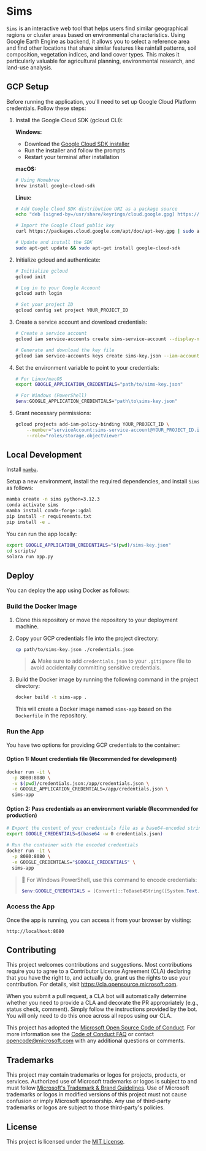 # Sims

`Sims` is an interactive web tool that helps users find similar geographical regions or cluster areas based on environmental characteristics. Using Google Earth Engine as backend, it allows you to select a reference area and find other locations that share similar features like rainfall patterns, soil composition, vegetation indices, and land cover types. This makes it particularly valuable for agricultural planning, environmental research, and land-use analysis.

## GCP Setup

Before running the application, you'll need to set up Google Cloud Platform credentials. Follow these steps:

1. Install the Google Cloud SDK (gcloud CLI):

   **Windows:**
   - Download the [Google Cloud SDK installer](https://dl.google.com/dl/cloudsdk/channels/rapid/GoogleCloudSDKInstaller.exe)
   - Run the installer and follow the prompts
   - Restart your terminal after installation

   **macOS:**
   ```bash
   # Using Homebrew
   brew install google-cloud-sdk
   ```

   **Linux:**
   ```bash
   # Add Google Cloud SDK distribution URI as a package source
   echo "deb [signed-by=/usr/share/keyrings/cloud.google.gpg] https://packages.cloud.google.com/apt cloud-sdk main" | sudo tee -a /etc/apt/sources.list.d/google-cloud-sdk.list

   # Import the Google Cloud public key
   curl https://packages.cloud.google.com/apt/doc/apt-key.gpg | sudo apt-key --keyring /usr/share/keyrings/cloud.google.gpg add -

   # Update and install the SDK
   sudo apt-get update && sudo apt-get install google-cloud-sdk
   ```

2. Initialize gcloud and authenticate:
   ```bash
   # Initialize gcloud
   gcloud init

   # Log in to your Google Account
   gcloud auth login

   # Set your project ID
   gcloud config set project YOUR_PROJECT_ID
   ```

3. Create a service account and download credentials:
   ```bash
   # Create a service account
   gcloud iam service-accounts create sims-service-account --display-name="Sims Service Account"

   # Generate and download the key file
   gcloud iam service-accounts keys create sims-key.json --iam-account=sims-service-account@YOUR_PROJECT_ID.iam.gserviceaccount.com
   ```

4. Set the environment variable to point to your credentials:
   ```bash
   # For Linux/macOS
   export GOOGLE_APPLICATION_CREDENTIALS="path/to/sims-key.json"

   # For Windows (PowerShell)
   $env:GOOGLE_APPLICATION_CREDENTIALS="path\to\sims-key.json"
   ```

5. Grant necessary permissions:
   ```bash
   gcloud projects add-iam-policy-binding YOUR_PROJECT_ID \
       --member="serviceAccount:sims-service-account@YOUR_PROJECT_ID.iam.gserviceaccount.com" \
       --role="roles/storage.objectViewer"
   ```

## Local Development

Install [`mamba`](https://github.com/conda-forge/miniforge).

Setup a new environment, install the required dependencies, and install `Sims` as follows:

```bash
mamba create -n sims python=3.12.3
conda activate sims
mamba install conda-forge::gdal
pip install -r requirements.txt
pip install -e .
```

You can run the app locally:
```bash
export GOOGLE_APPLICATION_CREDENTIALS="$(pwd)/sims-key.json"
cd scripts/
solara run app.py
```

## Deploy

You can deploy the app using Docker as follows:

### Build the Docker Image

1. Clone this repository or move the repository to your deployment machine.
2. Copy your GCP credentials file into the project directory:
   ```bash
   cp path/to/sims-key.json ./credentials.json
   ```
   
   > ⚠️ Make sure to add `credentials.json` to your `.gitignore` file to avoid accidentally committing sensitive credentials.

3. Build the Docker image by running the following command in the project directory:
   ```bash
   docker build -t sims-app .
   ```

   This will create a Docker image named `sims-app` based on the `Dockerfile` in the repository.

### Run the App

You have two options for providing GCP credentials to the container:

#### Option 1: Mount credentials file (Recommended for development)
```bash
docker run -it \
  -p 8080:8080 \
  -v $(pwd)/credentials.json:/app/credentials.json \
  -e GOOGLE_APPLICATION_CREDENTIALS=/app/credentials.json \
  sims-app
```

#### Option 2: Pass credentials as an environment variable (Recommended for production)
```bash
# Export the content of your credentials file as a base64-encoded string
export GOOGLE_CREDENTIALS=$(base64 -w 0 credentials.json)

# Run the container with the encoded credentials
docker run -it \
  -p 8080:8080 \
  -e GOOGLE_CREDENTIALS="$GOOGLE_CREDENTIALS" \
  sims-app
```

> 📝 For Windows PowerShell, use this command to encode credentials:
> ```powershell
> $env:GOOGLE_CREDENTIALS = [Convert]::ToBase64String([System.Text.Encoding]::UTF8.GetBytes((Get-Content -Raw credentials.json)))
> ```

### Access the App

Once the app is running, you can access it from your browser by visiting:

```
http://localhost:8080
```

## Contributing

This project welcomes contributions and suggestions.  Most contributions require you to agree to a
Contributor License Agreement (CLA) declaring that you have the right to, and actually do, grant us
the rights to use your contribution. For details, visit https://cla.opensource.microsoft.com.

When you submit a pull request, a CLA bot will automatically determine whether you need to provide
a CLA and decorate the PR appropriately (e.g., status check, comment). Simply follow the instructions
provided by the bot. You will only need to do this once across all repos using our CLA.

This project has adopted the [Microsoft Open Source Code of Conduct](https://opensource.microsoft.com/codeofconduct/).
For more information see the [Code of Conduct FAQ](https://opensource.microsoft.com/codeofconduct/faq/) or
contact [opencode@microsoft.com](mailto:opencode@microsoft.com) with any additional questions or comments.

## Trademarks

This project may contain trademarks or logos for projects, products, or services. Authorized use of Microsoft 
trademarks or logos is subject to and must follow 
[Microsoft's Trademark & Brand Guidelines](https://www.microsoft.com/en-us/legal/intellectualproperty/trademarks/usage/general).
Use of Microsoft trademarks or logos in modified versions of this project must not cause confusion or imply Microsoft sponsorship.
Any use of third-party trademarks or logos are subject to those third-party's policies.

## License

This project is licensed under the [MIT License](LICENSE).